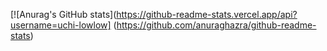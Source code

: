 [![Anurag's GitHub stats](https://github-readme-stats.vercel.app/api?username=uchi-lowlow]
(https://github.com/anuraghazra/github-readme-stats)

